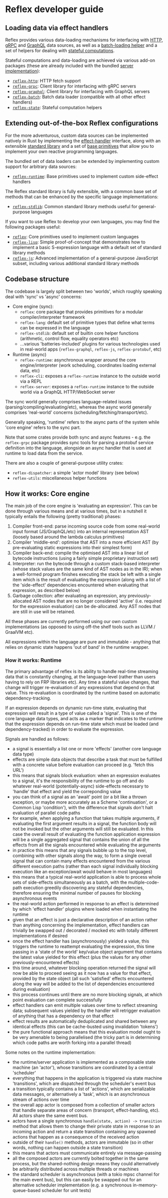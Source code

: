 # Reflex developer guide

## Loading data via effect handlers

Reflex provides various data-loading mechanisms for interfacing with [HTTP](./reflex-http), [gRPC](./reflex-grpc) and [GraphQL](./reflex-graphql) data sources, as well as a [batch-loading helper](./reflex-batch) and a set of helpers for dealing with [stateful computations](./reflex-state).

Stateful computations and data-loading are achieved via various add-on packages (these are already included with the bundled [server implementation](./reflex-server)):

- [`reflex-http`](./reflex-handlers): HTTP fetch support
- [`reflex-grpc`](./reflex-grpc): Client library for interfacing with gRPC servers
- [`reflex-graphql`](./reflex-graphql): Client library for interfacing with GraphQL servers
- [`reflex-batch`](./reflex-batch): Batch data loader (compatible with all other effect handlers)
- [`reflex-state`](./reflex-handlers): Stateful computation helpers

## Extending out-of-the-box Reflex configurations

For the more adventurous, custom data sources can be implemented natively in Rust by implementing the [effect-handler](./reflex-runtime/docs/effect-handler.md) interface, along with an extensible [standard library](./reflex-stdlib) and a set of [base primitives](./reflex) that allow you to implement your own reactive programming languages.

The bundled set of data loaders can be extended by implementing custom support for arbitrary data sources:

- [`reflex-runtime`](./reflex-runtime): Base primitives used to implement custom side-effect handlers

The Reflex standard library is fully extensible, with a common base set of methods that can be enhanced by the specific language implementations:

- [`reflex-stdlib`](./reflex-stdlib): Common standard library methods useful for general-purpose languages

If you want to use Reflex to develop your own languages, you may find the following packages useful:

- [`reflex`](./reflex): Core primitives used to implement custom languages
- [`reflex-lisp`](./reflex-lisp): Simple proof-of-concept that demonstrates how to implement a basic S-expression language with a default set of standard library methods
- [`reflex-js`](./reflex-js): Advanced implementation of a general-purpose JavaScript subset, including various additional standard library methods

## Codebase structure

The codebase is largely split between two 'worlds', which roughly speaking deal with 'sync' vs 'async' concerns:
  - Core engine (sync):
    - `reflex`: core package that provides primitives for a modular compiler/interpreter framework
    - `reflex-lang`: default set of primitive types that define what terms can be expressed in the language
    - `reflex-stdlib`: default set of builtin core helper functions (arithmetic, control flow, equality operators etc)
    - ...various 'batteries-included' plugins for various technologies used in real-world apps (`reflex-graphql`, `reflex-js`, `reflex-protobuf`, etc)
  - Runtime (async)
    - `reflex-runtime`: asynchronous wrapper around the core engine/interpreter (work scheduling, coordinates loading external data, etc)
    - `reflex-cli`: exposes a `reflex-runtime` instance to the outside world via a REPL
    - `reflex-server`: exposes a `reflex-runtime` instance to the outside world via a GraphQL HTTP/WebSocket server

The sync world generally comprises language-related issues (parsing/compiling/evaluating/etc), whereas the async world generally comprises 'real-world' concerns (scheduling/fetching/transport/etc).

Generally speaking, 'runtime' refers to the async parts of the system while 'core engine' refers to the sync part.

Note that some crates provide both sync and async features - e.g. the `reflex-grpc` package provides sync tools for parsing a protobuf service definition into the language, alongside an async handler that is used at runtime to load data from the service.

There are also a couple of general-purpose utility crates:
  - `reflex-dispatcher`: a simple 'actor model' library (see below)
  - `reflex-utils`: miscellaneous helper functions

## How it works: Core engine

The main job of the core engine is 'evaluating an expression'. This can be done through various means and at various times, but in a nutshell it typically entails the following (pretty traditional) phases:

1. Compiler front-end: parse incoming source code from some real-world input format (JS/GraphQL/etc) into an internal representation AST (loosely based around the lambda calculus primitives)
2. Compiler 'middle-end': optimise that AST into a more efficient AST (by pre-evaluating static expressions into their simplest form)
3. Compiler back-end: compile the optimised AST into a linear list of bytecode instructions (using a fairly simple proprietary instruction set)
4. Interpreter: run the bytecode through a custom stack-based interpreter (whose stack values are the same kind of AST nodes as in the IR); when a well-formed program finishes executing the stack be left with a single item which is the result of evaluating the expression (along with a list of the 'side-effect' dependencies encountered when evaluating that expression, as described below)
5. Garbage collection: after evaluating an expression, any previously-allocated AST nodes that are no longer considered 'active' (i.e. required for the expression evaluation) can be de-allocated. Any AST nodes that are still in use will be retained.

All these phases are currently performed using our own custom implementations (as opposed to using off-the shelf tools such as LLVM / GraalVM etc).

All expressions within the language are pure and immutable - anything that relies on dynamic state happens 'out of band' in the runtime wrapper.

### How it works: Runtime

The primary advantage of reflex is its ability to handle real-time streaming data that is constantly changing, at the language-level (rather than users having to rely on FRP libraries etc). Any time a stateful value changes, that change will trigger re-evaluation of any expressions that depend on that value. This re-evaluation is coordinated by the runtime based on automatic dependency-tracking.

If an expression depends on dynamic run-time state, evaluating that expression will result in a type of value called a 'signal'. This is one of the core language data types, and acts as a marker that indicates to the runtime that the expression depends on run-time state which must be loaded (and dependency-tracked) in order to evaluate the expression.

Signals are handled as follows:

- a signal is essentially a list one or more 'effects' (another core language data type)
- effects are simple data objects that describe a task that must be fulfilled with a concrete value before evaluation can proceed (e.g. 'fetch this URL')
- this means that signals block evaluation: when an expression evaluates to a signal, it's the responsibility of the runtime to go off and do whatever real-world (potentially-async) side-effects necessary to 'handle' that effect and yield the correponding value
- you can think of a signal as an 'await' point (or a bit like a thrown exception, or maybe more accurately as a Scheme 'continuation', or a Common Lisp 'condition'), with the difference that signals don't halt evaluation of parallel code paths
- for example, when applying a function that takes multiple arguments, if evaluating the first argument results in a signal, the function body will not be invoked but the other arguments will still be evaluated. In this case the overall result of evaluating the function application expression will be a single aggregated signal that contains the union of all the effects from all the signals encountered while evaluating the arguments
- in practice this means that any signals bubble up to the top level, combining with other signals along the way, to form a single overall signal that can contain many effects encountered from the various different execution paths (rather than each signal individually blocking execution like an exception/await would behave in most languages)
- this means that a typical real-world application is able to process whole sets of side-effects simultaneously as a batch, with the multiple-code-path execution greedily discovering any stateful dependencies, therefore ensuring the minimal number of pauses for blocking asynchronous events
- the real-world action performed in response to an effect is determined by which 'effect handler' plugins where loaded when instantiating the runtime
- given that an effect is just a declarative description of an action rather than anything concerning the implementation, effect handlers can trivially be swapped out / decorated / mocked etc with totally different implementations if desired
- once the effect handler has (asynchronously) yielded a value, this triggers the runtime to reattempt evaluating the expression, this time passing in a 'state of the world' key/value object argument that contains the latest value yielded for this effect (plus the values for any other previously-encountered effects)
- this time around, whatever blocking operation returned the signal will now be able to proceed seeing as it now has a value for that effect, provided by the state object (all such 'satisfied' effects encountered along the way will be added to the list of dependencies encountered during evaluation)
- this process continues until there are no more blocking signals, at which point evaluation can complete successfully
- effect handlers can emit multiple values over time to reflect streaming data; subsequent values yielded by the handler will retrigger evaluation of anything that has a dependency on that effect
- effect results are automatically deduplicated and shared between any identical effects (this can be cache-busted using invalidation 'tokens')
- the pure functional approach means that this evaluation model ought to be very amenable to being parallelised (the tricky part is in determining which code paths are worth forking into a parallel thread)

Some notes on the runtime implementation:

- the runtime/server application is implemented as a composable state machine (an 'actor'), whose transitions are coordinated by a central 'scheduler'
- everything that happens in the application is triggered via state machine 'transitions', which are dispatched through the scheduler's event bus
- a transition typically contains a list of 'actions', which are serializable data messages, or alternatively a 'task', which is an asynchronous stream of actions over time
- the overall app actor is composed from a collection of smaller actors that handle separate areas of concern (transport, effect-handling, etc). All actors share the same event bus.
- actors have a single synchronous `handle(state, action) -> transition` method that allows them to change their private state in response to an incoming action and return a state transition containing any spawned actions that happen as a consequence of the received action
- outside of their `handle()` methods, actors are immutable (so in other words, nothing can happen outside a state transition)
- this means that actors must communicate entirely via message-passing
- all the composed actors are currently bolted together in the same process, but the shared-nothing design means they could alternatively be arbitrarily distributed across multiple threads or machines
- the standard scheduler is asynchronous (with a tokio mpsc channel for the main event bus), but this can easily be swapped out for an alternative scheduler implementation (e.g. a synchronous in-memory-queue-based scheduler for unit tests)
